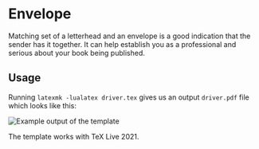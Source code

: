# Envelope

Matching set of a letterhead and an envelope is a good indication that the sender has it together. It can help establish you as a professional and serious about your book being published.

## Usage

Running `latexmk -lualatex driver.tex` gives us an output `driver.pdf` file which looks like this:

![Example output of the template](https://github.com/xvrabcov/md-templates/releases/download/latest/envelope-output.png)

The template works with TeX Live 2021.


